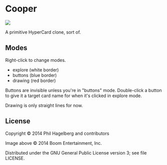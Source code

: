 # Cooper

<img src="http://p.hagelb.org/cooper.jpg" />

A primitive HyperCard clone, sort of.

## Modes

Right-click to change modes.

* explore (white border)
* buttons (blue border)
* drawing (red border)

Buttons are invisible unless you're in "buttons" mode. Double-click a
button to give it a target card name for when it's clicked in explore mode.

Drawing is only straight lines for now.

## License

Copyright © 2014 Phil Hagelberg and contributors

Image above © 2014 Boom Entertainment, Inc.

Distributed under the GNU General Public License version 3; see file LICENSE.
